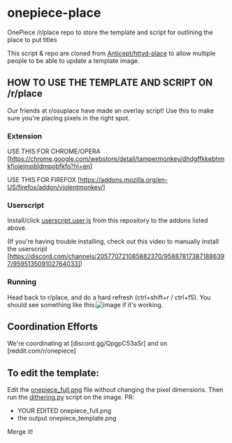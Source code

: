 # onepiece-place
OnePiece /r/place repo to store the template and script for outlining the place to put titles 

This script & repo are cloned from [Anticept/httyd-place](https://github.com/anticept/httyd-place) to allow multiple people to be able to update a template image.

## HOW TO USE THE TEMPLATE AND SCRIPT ON /r/place
Our friends at r/osuplace have made an overlay script! Use this to make sure you're placing pixels in the right spot.

### Extension

USE THIS FOR CHROME/OPERA
[https://chrome.google.com/webstore/detail/tampermonkey/dhdgffkkebhmkfjojejmpbldmpobfkfo?hl=en]

USE THIS FOR FIREFOX
[https://addons.mozilla.org/en-US/firefox/addon/violentmonkey/]

### Userscript

Install/click [userscript.user.js](userscript.user.js) from this repository to the addons listed above.

(If you're having trouble installing, check out this video to manually install the userscript [https://discord.com/channels/205770721085882370/958878173871886397/959513509102764033])

### Running

Head back to r/place, and do a hard refresh (ctrl+shift+r / ctrl+f5). You should see something like this:![image](https://user-images.githubusercontent.com/13429544/161412869-e1ae8ed2-77cf-4592-b8d6-48ef5fa1e3ec.png) if it's working.

## Coordination Efforts

We're coordinating at [discord.gg/QpgpC53aSr] and on [reddit.com/r/onepiece]

## To edit the template:

Edit the [onepiece_full.png](onepiece_full.png) file without changing the pixel dimensions. Then run the [dithering.py](dithering.py) script on the image. PR:

* YOUR EDITED onepiece_full.png
* the output onepiece_template.png

Merge it!
